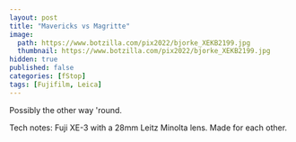 ```yaml
---
layout: post
title: "Mavericks vs Magritte"
image:
  path: https://www.botzilla.com/pix2022/bjorke_XEKB2199.jpg
  thumbnail: https://www.botzilla.com/pix2022/bjorke_XEKB2199.jpg
hidden: true
published: false
categories: [fStop]
tags: [Fujifilm, Leica]
---
```


Possibly the other way 'round.

Tech notes: Fuji XE-3 with a 28mm Leitz Minolta lens. Made for each other.

